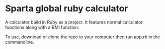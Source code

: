 # Sparta global ruby calculator
A calculator build in Ruby as a project. It features normal calculator functions along with a BMI function.

To use, download or clone the repo to your computer then run app.rb in the commandline.
